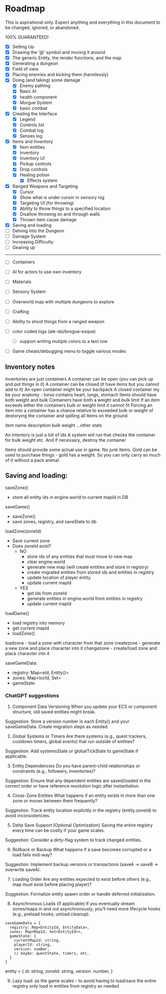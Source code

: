 # Roadmap

This is aspirational only. Expect anything and everything in this document to be changed, ignored, or abandoned.

100% GUARANTEED!

- [x] Setting Up
- [x] Drawing the ‘@’ symbol and moving it around
- [x] The generic Entity, the render functions, and the map
- [x] Generating a dungeon
- [x] Field of view
- [x] Placing enemies and kicking them (harmlessly)
- [x] Doing (and taking) some damage
  - [x] Enemy pathing
  - [x] Basic AI
  - [x] health component
  - [x] Morgue System
  - [x] basic combat
- [x] Creating the Interface
  - [x] Legend
  - [x] Controls list
  - [x] Combat log
  - [x] Senses log
- [x] Items and Inventory
  - [x] Item entities
  - [x] Inventory
  - [x] Inventory UI
  - [x] Pickup controls
  - [x] Drop controls
  - [x] Healing potion
    - [x] Effects system
- [x] Ranged Weapons and Targeting
  - [x] Cursor 
  - [x] Show what is under cursor in sensory log
  - [x] Targeting UI (for throwing)
  - [x] Ability to throw things to a specified location
  - [x] Disallow throwing on and through walls
  - [x] Thrown item cause damage
- [x] Saving and loading
- [ ] Delving into the Dungeon
- [ ] Damage System
- [ ] Increasing Difficulty
- [ ] Gearing up

---

- [ ] Containers
- [ ] AI for actors to use own inventory
- [ ] Materials
- [ ] Sensory System
- [ ] Overworld map with multiple dungeons to explore
- [ ] Crafting
- [ ] Ability to shoot things from a ranged weapon
- [ ] color coded logs (ale-dsi/brogue-esque)
  - [ ] support writing mutiple colors to a text row
- [ ] Game cheats/debugging menu to toggle various modes



## Inventory notes

Inventories are just containers
A container can be open (you can pick up and put things in it)
A container can be closed (it have items but you cannot add to it)
An open container might be your backpack
A closed container my be your anatomy - torso contains heart, lungs, stomach
Items should have both weight and bulk
Containers have both a weight and bulk limit
If an item exceeds either the containers bulk or weight limit it cannot fit
Forcing an item into a container has a chance relative to exceeded bulk or weight of destorying the container and spilling all items on the ground.

item
    name
    description
    bulk
    weight
    ...other stats

An intentory is just a list of ids
A system will run that checks the container for bulk weight etc.
And if necessary, destroy the container

Items should provide some actual use in game. No junk items. Gold can be used to purchase things - gold has a weight. So you can only carry so much of it without a pack animal.


## Saving and loading:

saveZone()
- store all entity ids in engine.world to current mapId in DB

saveGame()
- saveZone()
- save zones, registry, and saveState to db

loadZone(zoneId)
- Save current zone
- Does zoneId exist?
    - NO
        - store ids of any entities that must move to new map
        - clear engine.world
        - generate new map (will create entities and store in registry)
        - create migrated entities from stored ids and entities in registry
        - update location of player entity
        - update current mapId
    - YES
        - get ids from zoneId
        - generate entities in engine.world from entities in registry
        - update current mapId

loadGame()
- load registry into memory
- get current mapId
- loadZone()


loadzone - load a zone with character from that zone
createzone - generate a new zone and place character into it
changezone - create/load zone and place character into it

saveGameData:
- registry: Map<eId, Entity()>
- zones: Map<locId, Set<eId>>
- gameState: <GameState>

### ChatGPT suggestions
1. Component Data Versioning
When you update your ECS or component structure, old saved entities might break.

Suggestion: Store a version number in each Entity() and your saveGameData. Create migration steps as needed.

2. Global Systems or Timers
Are there systems (e.g., quest trackers, cooldown timers, global events) that run outside of entities?

Suggestion: Add systemsState or globalTickState to gameState if applicable.

3. Entity Dependencies
Do you have parent-child relationships or constraints (e.g., followers, inventories)?

Suggestion: Ensure that any dependent entities are saved/loaded in the correct order or have reference resolution logic after instantiation.

4. Cross-Zone Entities
What happens if an entity exists in more than one zone or moves between them frequently?

Suggestion: Track entity location explicitly in the registry (entity.zoneId) to avoid inconsistencies.

5. Delta Save Support (Optional Optimization)
Saving the entire registry every time can be costly if your game scales.

Suggestion: Consider a dirty-flag system to track changed entities.

6. Rollback or Backup
What happens if a save becomes corrupted or a load fails mid-way?

Suggestion: Implement backup versions or transactions (saveA → saveB → overwrite saveA).

7. Loading Order
Are any entities expected to exist before others (e.g., map must exist before placing player)?

Suggestion: Formalize entity spawn order or handle deferred initialization.

8. Asynchronous Loads (if applicable)
If you eventually stream zones/maps in and out asynchronously, you’ll need more lifecycle hooks (e.g., preload hooks, unload cleanup).

```
saveGameData = {
  registry: Map<EntityId, EntityData>,
  zones: Map<MapId, Set<EntityId>>,
  gameState: {
    currentMapId: string,
    playerId: string,
    version: number,
    // maybe: questState, timers, etc.
  }
}
```
entity = {
    id: string,
    zoneId: string,
    version: number,
}

9. Lazy load: as the game scales - to avoid having to load/save the entire registry only load in entities from registry as needed
